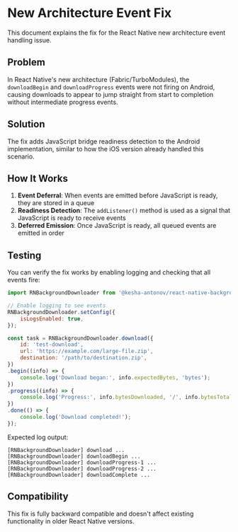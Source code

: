 # New Architecture Event Fix

This document explains the fix for the React Native new architecture event handling issue.

## Problem

In React Native's new architecture (Fabric/TurboModules), the `downloadBegin` and `downloadProgress` events were not firing on Android, causing downloads to appear to jump straight from start to completion without intermediate progress events.

## Solution

The fix adds JavaScript bridge readiness detection to the Android implementation, similar to how the iOS version already handled this scenario.

## How It Works

1. **Event Deferral**: When events are emitted before JavaScript is ready, they are stored in a queue
2. **Readiness Detection**: The `addListener()` method is used as a signal that JavaScript is ready to receive events
3. **Deferred Emission**: Once JavaScript is ready, all queued events are emitted in order

## Testing

You can verify the fix works by enabling logging and checking that all events fire:

```javascript
import RNBackgroundDownloader from '@kesha-antonov/react-native-background-downloader';

// Enable logging to see events
RNBackgroundDownloader.setConfig({
    isLogsEnabled: true,
});

const task = RNBackgroundDownloader.download({
    id: 'test-download',
    url: 'https://example.com/large-file.zip',
    destination: '/path/to/destination.zip',
})
.begin((info) => {
    console.log('Download began:', info.expectedBytes, 'bytes');
})
.progress((info) => {
    console.log('Progress:', info.bytesDownloaded, '/', info.bytesTotal);
})
.done(() => {
    console.log('Download completed!');
});
```

Expected log output:
```
[RNBackgroundDownloader] download ...
[RNBackgroundDownloader] downloadBegin ...
[RNBackgroundDownloader] downloadProgress-1 ...
[RNBackgroundDownloader] downloadProgress-2 ...
[RNBackgroundDownloader] downloadComplete ...
```

## Compatibility

This fix is fully backward compatible and doesn't affect existing functionality in older React Native versions.